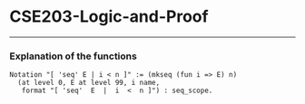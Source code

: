 # CSE203-Logic-and-Proof

---
### Explanation of the functions
```coq
Notation "[ 'seq' E | i < n ]" := (mkseq (fun i => E) n)
  (at level 0, E at level 99, i name,
   format "[ 'seq'  E  |  i  <  n ]") : seq_scope.
```
